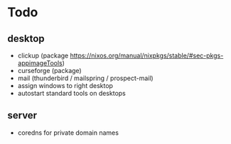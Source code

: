 # Todo

## desktop

* clickup (package https://nixos.org/manual/nixpkgs/stable/#sec-pkgs-appimageTools)
* curseforge (package)
* mail (thunderbird / mailspring / prospect-mail)
* assign windows to right desktop
* autostart standard tools on desktops

## server

* coredns for private domain names
